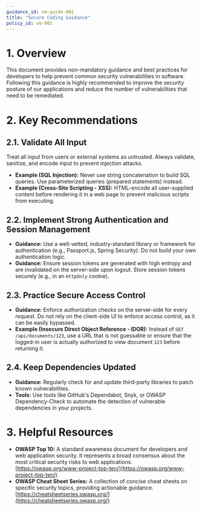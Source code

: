 ```yaml
---
guidance_id: vm-guide-001
title: "Secure Coding Guidance"
policy_id: vm-001
---
```


# 1. Overview
This document provides non-mandatory guidance and best practices for developers to help prevent common security vulnerabilities in software. Following this guidance is highly recommended to improve the security posture of our applications and reduce the number of vulnerabilities that need to be remediated.

# 2. Key Recommendations

## 2.1. Validate All Input
Treat all input from users or external systems as untrusted. Always validate, sanitize, and encode input to prevent injection attacks.
*   **Example (SQL Injection):** Never use string concatenation to build SQL queries. Use parameterized queries (prepared statements) instead.
*   **Example (Cross-Site Scripting - XSS):** HTML-encode all user-supplied content before rendering it in a web page to prevent malicious scripts from executing.

## 2.2. Implement Strong Authentication and Session Management
*   **Guidance:** Use a well-vetted, industry-standard library or framework for authentication (e.g., Passport.js, Spring Security). Do not build your own authentication logic.
*   **Guidance:** Ensure session tokens are generated with high entropy and are invalidated on the server-side upon logout. Store session tokens securely (e.g., in an `HttpOnly` cookie).

## 2.3. Practice Secure Access Control
*   **Guidance:** Enforce authorization checks on the server-side for every request. Do not rely on the client-side UI to enforce access control, as it can be easily bypassed.
*   **Example (Insecure Direct Object Reference - IDOR):** Instead of `GET /api/documents/123`, use a URL that is not guessable or ensure that the logged-in user is actually authorized to view document `123` before returning it.

## 2.4. Keep Dependencies Updated
*   **Guidance:** Regularly check for and update third-party libraries to patch known vulnerabilities.
*   **Tools:** Use tools like GitHub's Dependabot, Snyk, or OWASP Dependency-Check to automate the detection of vulnerable dependencies in your projects.

# 3. Helpful Resources
*   **OWASP Top 10:** A standard awareness document for developers and web application security. It represents a broad consensus about the most critical security risks to web applications. [https://owasp.org/www-project-top-ten/](https://owasp.org/www-project-top-ten/)
*   **OWASP Cheat Sheet Series:** A collection of concise cheat sheets on specific security topics, providing actionable guidance. [https://cheatsheetseries.owasp.org/](https://cheatsheetseries.owasp.org/)
